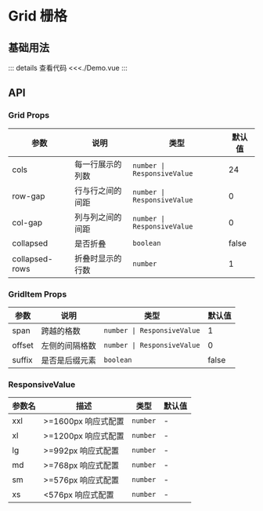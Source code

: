 # Grid 栅格

<script setup>
import Demo from './Demo.vue'
</script>

## 基础用法

<Demo></Demo>
::: details 查看代码
<<<./Demo.vue
:::

## API

### Grid Props

| 参数          | 说明                 | 类型                      | 默认值    |
|------------------|----------------------|--------------------------|----------|
| cols             | 每一行展示的列数      | `number \| ResponsiveValue` | 24       |
| row-gap          | 行与行之间的间距       | `number \| ResponsiveValue` | 0        |
| col-gap          | 列与列之间的间距       | `number \| ResponsiveValue` | 0        |
| collapsed         | 是否折叠              | `boolean`                | false    |
| collapsed-rows    | 折叠时显示的行数       | `number`                 | 1        |

### GridItem Props

| 参数  | 说明           | 类型                      | 默认值   |
|---------|----------------|--------------------------|----------|
| span    | 跨越的格数      | `number \| ResponsiveValue` | 1        |
| offset  | 左侧的间隔格数  | `number \| ResponsiveValue` | 0        |
| suffix  | 是否是后缀元素  | `boolean`                | false    |

### ResponsiveValue

| 参数名 | 描述                   | 类型     | 默认值 |
|--------|------------------------|----------|--------|
| xxl    | \>=1600px 响应式配置    | `number` | -      |
| xl     | \>=1200px 响应式配置    | `number` | -      |
| lg     | \>=992px 响应式配置     | `number` | -      |
| md     | \>=768px 响应式配置     | `number` | -      |
| sm     | \>=576px 响应式配置     | `number` | -      |
| xs     | <576px 响应式配置       | `number` | -      |
